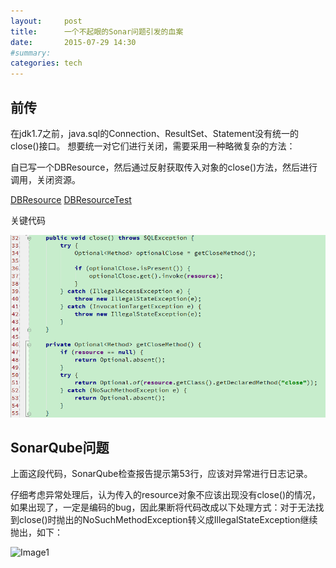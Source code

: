 ```yaml
---
layout:     post
title:      一个不起眼的Sonar问题引发的血案
date:       2015-07-29 14:30
#summary:    
categories: tech
---
```


## 前传
在jdk1.7之前，java.sql的Connection、ResultSet、Statement没有统一的close()接口。
想要统一对它们进行关闭，需要采用一种略微复杂的方法：

自已写一个DBResource，然后通过反射获取传入对象的close()方法，然后进行调用，关闭资源。

[DBResource](/images/a_tale_of_sonar_issue/DBResource.java)
[DBResourceTest](/images/a_tale_of_sonar_issue/DBResourceTest.java)

关键代码

![关键代码](/images/a_tale_of_sonar_issue/Image.png)

## SonarQube问题
上面这段代码，SonarQube检查报告提示第53行，应该对异常进行日志记录。

仔细考虑异常处理后，认为传入的resource对象不应该出现没有close()的情况，如果出现了，一定是编码的bug，因此果断将代码改成以下处理方式：对于无法找到close()时抛出的NoSuchMethodException转义成IllegalStateException继续抛出，如下：

![Image1](/images/a_tale_of_sonar_issue/Image[1].png)